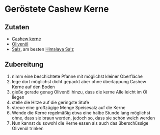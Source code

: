 # Geröstete Cashew Kerne

## Zutaten
- [Cashew kerne](../Rohstoffe/Hochwertige_Rohstoffe/Cashew.md)
- [Olivenöl](../Rohstoffe/Hochwertige_Rohstoffe/Olivenöl.md)
- [Salz](../Rohstoffe/Hochwertige_Rohstoffe/Salze/Salz.md), am besten [Himalaya Salz](../Wichtige_Nährstoffquellen/Lebensmittelkategorisierung_nach_Wertigkeit/Hochwertige_Lebensmittel.md#Himalaya%20Salz)

## Zubereitung
1. nimm eine beschichtete Pfanne mit möglichst kleiner Oberfläche
2. lege dort möglichst dicht gepackt aber ohne überlappung Cashew Kerne auf den Boden
3. gieße gerade genug Olivenöl hinzu, dass die kerne Alle leicht im Öl liegen
4. stelle die Hitze auf die geringste Stufe
5. streue eine großzügige Menge Speisesalz auf die Kerne
6. Wende die Kerne regelmäßig etwa eine halbe Stunde lang möglichst ohne, dass sie braun werden, jedoch so, dass sie schön weich werden
7. Nun kannst du sowohl die Kerne essen als auch das überschüssige Olivenöl trinken


